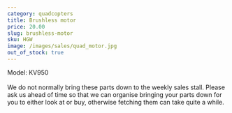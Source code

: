 ```yaml
---
category: quadcopters
title: Brushless motor
price: 20.00
slug: brushless-motor
sku: HGW
image: /images/sales/quad_motor.jpg
out_of_stock: true
---
```

Model: KV950 <br><br>
We do not normally bring these parts down to the weekly sales stall. Please ask us ahead of time so that we can organise bringing your parts down for you to either look at or buy, otherwise fetching them can take quite a while.
